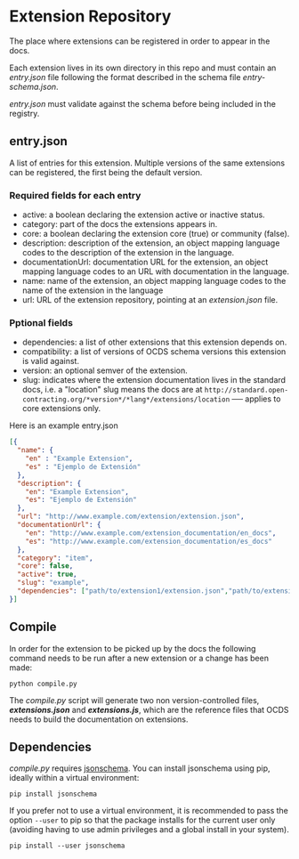 # Extension Repository

The place where extensions can be registered in order to appear in the docs.

Each extension lives in its own directory in this repo and must contain an _entry.json_ file following the format described in the schema file _entry-schema.json_.

_entry.json_ must validate against the schema before being included in the registry.

## entry.json

A list of entries for this extension. Multiple versions of the same extensions can be registered, the first being the default version.

### Required fields for each entry

* active: a boolean declaring the extension active or inactive status.
* category: part of the docs the extensions appears in.
* core: a boolean declaring the extension core (true) or community (false).
* description: description of the extension, an object mapping language codes to the description of the extension in the language.
* documentationUrl: documentation URL for the extension, an object mapping language codes to an URL with documentation in the language.
* name: name of the extension, an object mapping language codes to the name of the extension in the language
* url: URL of the extension repository, pointing at an _extension.json_ file.

### Pptional fields

* dependencies: a list of other extensions that this extension depends on.
* compatibility: a list of versions of OCDS schema versions this extension is valid against.
* version: an optional semver of the extension.
* slug: indicates where the extension documentation lives in the standard docs, i.e. a "location" slug means the docs are at `http://standard.open-contracting.org/*version*/*lang*/extensions/location` ── applies to core extensions only.

Here is an example entry.json

```json
[{
  "name": {
    "en" : "Example Extension",
    "es" : "Ejemplo de Extensión"
  },
  "description": {
    "en": "Example Extension",
    "es": "Ejemplo de Extensión"
  },
  "url": "http://www.example.com/extension/extension.json",
  "documentationUrl": {
    "en": "http://www.example.com/extension_documentation/en_docs",
    "es": "http://www.example.com/extension_documentation/es_docs"
  },
  "category": "item",
  "core": false,
  "active": true,
  "slug": "example",
  "dependencies": ["path/to/extension1/extension.json","path/to/extension2/extension.json" ]
}]
```

## Compile

In order for the extension to be picked up by the docs the following command needs to be run after a new extension or a change has been made:

`python compile.py`

The _compile.py_ script will generate two non version-controlled files, **_extensions.json_** and **_extensions.js_**, which are the reference files that OCDS needs to build the documentation on extensions.

## Dependencies

_compile.py_ requires [jsonschema](https://pypi.python.org/pypi/jsonschema). You can install jsonschema using pip, ideally within a virtual environment:

```shell
pip install jsonschema
```

If you prefer not to use a virtual environment, it is recommended to pass the option `--user` to pip so that the package installs for the current user only (avoiding having to use admin privileges and a global install in your system).

```shell
pip install --user jsonschema
```
